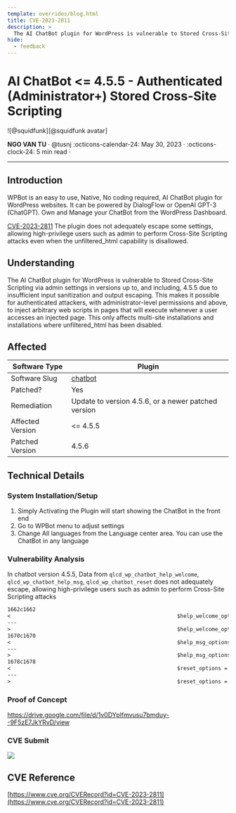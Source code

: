 ```yaml
---
template: overrides/blog.html
title: CVE-2023-2811
description: >
  The AI ChatBot plugin for WordPress is vulnerable to Stored Cross-Site Scripting via admin settings in versions up to, and including, 4.5.5 due to insufficient input sanitization and output escaping. This makes it possible for authenticated attackers, with administrator-level permissions and above, to inject arbitrary web scripts in pages that will execute whenever a user accesses an injected page. This only affects multi-site installations and installations where unfiltered_html has been disabled.
hide:
  - feedback
---
```


# AI ChatBot <= 4.5.5 - Authenticated (Administrator+) Stored Cross-Site Scripting

<aside class="mdx-author" markdown>
![@squidfunk][@squidfunk avatar]

<span>**NGO VAN TU** · @tusnj</span>
<span>
:octicons-calendar-24: May 30, 2023 ·
:octicons-clock-24: 5 min read ·
</span>

</aside>

[built-in search plugin]: ../../setup/setting-up-site-search.md#built-in-search-plugin
[@squidfunk avatar]: ../../assets/author/tuicon.png
[insiders-4.14.0]: ../../insiders/changelog.md#4.14.0

---

## Introduction

WPBot is an easy to use, Native, No coding required, AI ChatBot plugin for WordPress websites. It can be powered by DialogFlow or OpenAI GPT-3 (ChatGPT). Own and Manage your ChatBot from the WordPress Dashboard.

[CVE-2023-2811](https://wpscan.com/vulnerability/82a81721-0435-45a6-bd5b-dc90186cf803) The plugin does not adequately escape some settings, allowing high-privilege users such as admin to perform Cross-Site Scripting attacks even when the unfiltered_html capability is disallowed.

## Understanding

The AI ChatBot plugin for WordPress is vulnerable to Stored Cross-Site Scripting via admin settings in versions up to, and including, 4.5.5 due to insufficient input sanitization and output escaping. This makes it possible for authenticated attackers, with administrator-level permissions and above, to inject arbitrary web scripts in pages that will execute whenever a user accesses an injected page. This only affects multi-site installations and installations where unfiltered_html has been disabled.

## Affected

|Software Type | Plugin|
|--|--|
|Software Slug | [chatbot](https://wordpress.org/plugins/chatbot/)
|Patched? | Yes|
|Remediation | Update to version 4.5.6, or a newer patched version|
|Affected Version | <= 4.5.5|
|Patched Version | 4.5.6|

## Technical Details

### System Installation/Setup

1. Simply Activating the Plugin will start showing the ChatBot in the front end
2. Go to WPBot menu to adjust settings
3. Change All languages from the Language center area. You can use the ChatBot in any language

### Vulnerability Analysis

In chatbot version 4.5.5, Data from `qlcd_wp_chatbot_help_welcome`, `qlcd_wp_chatbot_help_msg`, `qlcd_wp_chatbot_reset` does not adequately escape, allowing high-privilege users such as admin to perform Cross-Site Scripting attacks

``` txt
1662c1662
<                                                     $help_welcome_options = maybe_unserialize(get_option('qlcd_wp_chatbot_help_welcome'));
---
>                                                     $help_welcome_options = maybe_unserialize(wp_kses_post(get_option('qlcd_wp_chatbot_help_welcome')));
1670c1670
<                                                     $help_msg_options = maybe_unserialize(get_option('qlcd_wp_chatbot_help_msg'));
---
>                                                     $help_msg_options = maybe_unserialize(wp_kses_post(get_option('qlcd_wp_chatbot_help_msg')));
1678c1678
<                                                     $reset_options = maybe_unserialize(get_option('qlcd_wp_chatbot_reset'));
---
>                                                     $reset_options = maybe_unserialize(wp_kses_post(get_option('qlcd_wp_chatbot_reset')));
```

### Proof of Concept

https://drive.google.com/file/d/1v0DYplfmvusu7bmduy--9F5zE7JkYRvD/view

### CVE Submit

![](cve-request.png)

## CVE Reference

[https://www.cve.org/CVERecord?id=CVE-2023-2811](https://www.cve.org/CVERecord?id=CVE-2023-2811)